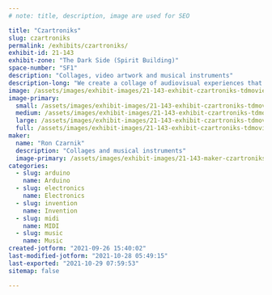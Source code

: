 ```yaml
---
# note: title, description, image are used for SEO

title: "Czartroniks"
slug: czartroniks
permalink: /exhibits/czartroniks/
exhibit-id: 21-143
exhibit-zone: "The Dark Side (Spirit Building)"
space-number: "SF1"
description: "Collages, video artwork and musical instruments"
description-long: "We create a collage of audiovisual experiences that blur the lines and explores the relationships between man and machine"
image: /assets/images/exhibit-images/21-143-exhibit-czartroniks-tdmovieout-536-large.png
image-primary: 
  small: /assets/images/exhibit-images/21-143-exhibit-czartroniks-tdmovieout-536-small.png
  medium: /assets/images/exhibit-images/21-143-exhibit-czartroniks-tdmovieout-536-medium.png
  large: /assets/images/exhibit-images/21-143-exhibit-czartroniks-tdmovieout-536-large.png
  full: /assets/images/exhibit-images/21-143-exhibit-czartroniks-tdmovieout-536-full.png
maker: 
  name: "Ron Czarnik"
  description: "Collages and musical instruments"
  image-primary: /assets/images/exhibit-images/21-143-maker-czartroniks-tdmovieout-216-medium.png
categories: 
  - slug: arduino
    name: Arduino
  - slug: electronics
    name: Electronics
  - slug: invention
    name: Invention
  - slug: midi
    name: MIDI
  - slug: music
    name: Music
created-jotform: "2021-09-26 15:40:02"
last-modified-jotform: "2021-10-28 05:49:15"
last-exported: "2021-10-29 07:59:53"
sitemap: false

---
```

